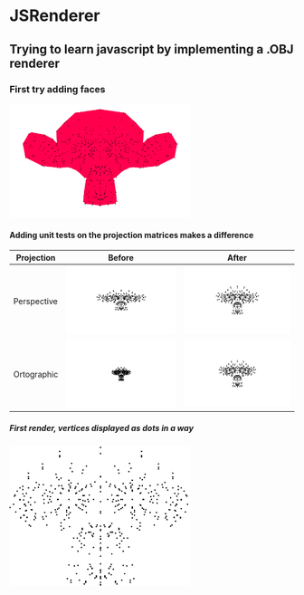 # JSRenderer

## Trying to learn javascript by implementing a .OBJ renderer

### First try adding faces

<kbd>
  <img src="assets/faces1.png" width="320">
</kbd>

#### Adding unit tests on the projection matrices makes a difference

| Projection  | Before                                    | After                                     |
| ----------- | ----------------------------------------- | ----------------------------------------- |
| Perspective | <img src="assets/persp1.png" width="320"> | <img src="assets/persp2.png" width="320"> |
| Ortographic | <img src="assets/ortho1.png" width="320"> | <img src="assets/ortho2.png" width="320"> |

##### First render, vertices displayed as dots in a way

<kbd>
  <img src="assets/progress1.png" width="320">
</kbd>
